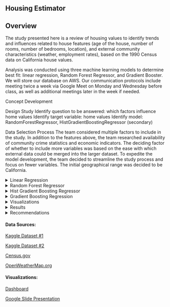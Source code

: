
## Housing Estimator




## Overview
The study presented here is a review of housing values to identify trends and influences related to house features (age of the house, number of rooms, number of bedrooms, location), and external community characteristics (weather, employment rates), based on the 1990 Census data on California house values.  

Analysis was conducted using three machine learning models to determine best fit: linear regression, Random Forest Regressor, and Gradient Booster.   We will store our database on AWS. Our communication protocols include meeting twice a week via Google Meet on Monday and Wednesday before class, as well as additional meetings later in the week if needed. 

Concept Development

Design Study
Identify question to be answered: which factors influence home values
Identify target variable: home values
Identify model: RandomForestRegressor, HistGradientBoostingRegressor (secondary)

Data Selection Process
The team considered multiple factors to include in the study. In addition to the features above, the team researched availability of community crime statistics and economic indicators.  The deciding factor of whether to include more variables was based on the ease with which external data could be merged into the larger dataset.  To expedite the model development, the team decided to streamline the study process and focus on fewer variables.  The initial geographical range was decided to be California.


 

<details><summary>Linear Regression</summary>

<p>

![image](https://user-images.githubusercontent.com/98067116/183781387-3861e7ee-cdc1-43a3-90e9-358335a26505.png)

</p>
</details>


<details><summary>Random Forest Regressor</summary>

<p>

![image](https://user-images.githubusercontent.com/98067116/183781529-f9f2a22e-3dfc-4e6b-b475-868d1e2ed469.png)

</p>
</details>




<details><summary>Hist Gradient Boosting Regressor</summary>

<p>

![image](https://user-images.githubusercontent.com/98067116/183781742-f6ec4f46-e6c0-4943-988e-6b7c263a8cd1.png)



</p>
</details>


<details><summary>Gradient Boosting Regression</summary>

<p>

Enter infor here

</p>
</details>

<details><summary>Visualizations</summary>

<p>

![image](https://user-images.githubusercontent.com/98067116/183781913-c398ffbe-97f8-47a7-910e-74ae0a09246c.png)

</p>
</details>

<details><summary>Results</summary>

<p>

If editing, insert text here

</p>
</details>



<details><summary>Recommendations</summary>

<p>

If editing, insert text here


</p>
</details>



####  Data Sources:

[Kaggle Dataset #1](https://www.kaggle.com/datasets/camnugent/california-housing-prices)

[Kaggle Dataset #2](https://www.kaggle.com/datasets/camnugent/california-housing-feature-engineering?select=cal_populations_city.csv)

[Census.gov](https://api.census.gov/data/1990/cbp?get=GEO_TTL,EMP,ESTAB&for=county:*&in=state:06&key=)

[OpenWeatherMap.org](http://api.openweathermap.org/data/2.5/weather?units=Imperial&APPID=)

#### Visualizations: 

[Dashboard](https://public.tableau.com/views/Housing_Estimator/Housing_Estimator?:language=en-US&:display_count=n&:origin=viz_share_link)

[Google Slide Presentation](https://docs.google.com/presentation/d/1T7_yxJK3ywl04BYXVCxGlF-N4pR6hri29zj-ifyfONc/edit#slide=id.p)
